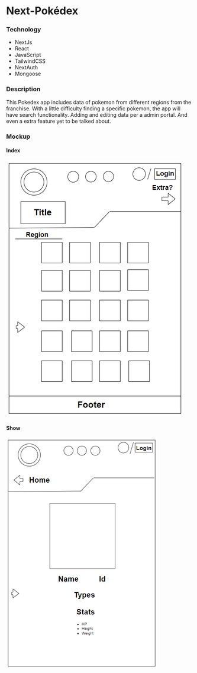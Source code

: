 # Next-Pokédex

### Technology
- NextJs
- React
- JavaScript
- TailwindCSS
- NextAuth
- Mongoose

### Description
This Pokedex app includes data of pokemon from different regions from the franchise. With a little difficulty finding a specific pokemon, the app will have search functionality. Adding and editing data per a admin portal. And even a extra feature yet to be talked about. 

### Mockup
#### Index
![Index](public/Images/Home.png)

#### Show
![Show](public/Images/Show.png)
